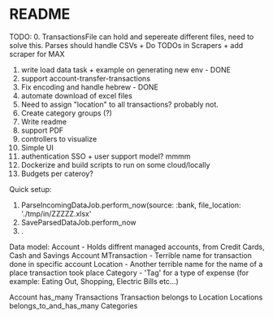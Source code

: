 # README

TODO:
0. TransactionsFile can hold and sepereate different files, need to solve this. Parses should handle CSVs + Do TODOs in Scrapers + add scraper for MAX
1. write load data task + example on generating new env - DONE
2. support account-transfer-transactions
3. Fix encoding and handle hebrew - DONE
4. automate download of excel files 
5. Need to assign "location" to all transactions? probably not.
8. Create category groups (?)
9. Write readme
10. support PDF
11. controllers to visualize
12. Simple UI
13. authentication SSO + user support model? mmmm
14. Dockerize and build scripts to run on some cloud/locally
15. Budgets per cateroy?


Quick setup:
1. ParseIncomingDataJob.perform_now(source: :bank, file_location: './tmp/in/ZZZZZ.xlsx'
2. SaveParsedDataJob.perform_now
3. . 

Data model:
Account - Holds diffrent managed accounts, from Credit Cards, Cash and Savings Account
MTransaction - Terrible name for transaction done in specific account
Location - Another terrible name for the name of a place transaction took place
Category - 'Tag' for a type of expense (for example: Eating Out, Shopping, Electric Bills etc...)

Account has_many Transactions 
Transaction belongs to Location
Locations belongs_to_and_has_many Categories
